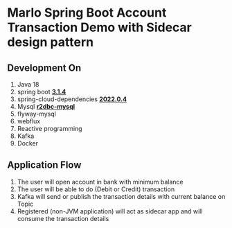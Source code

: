 # Marlo Spring Boot Account Transaction Demo with Sidecar design pattern

## Development On 

1. Java 18
2. spring boot <u><b><version>3.1.4</version></b></u>
3. spring-cloud-dependencies <u><b><version>2022.0.4</version></b></u>
4. Mysql <b><u>r2dbc-mysql</u></b>
5. flyway-mysql
6. webflux
7. Reactive programming
8. Kafka
9. Docker
   
## Application Flow

1. The user will open account in bank with minimum balance 
2. The user will be able to do (Debit or Credit) transaction
3. Kafka will send or publish the transaction details with current balance on Topic
4. Registered (non-JVM application) will act as sidecar app and will consume the transaction details 
